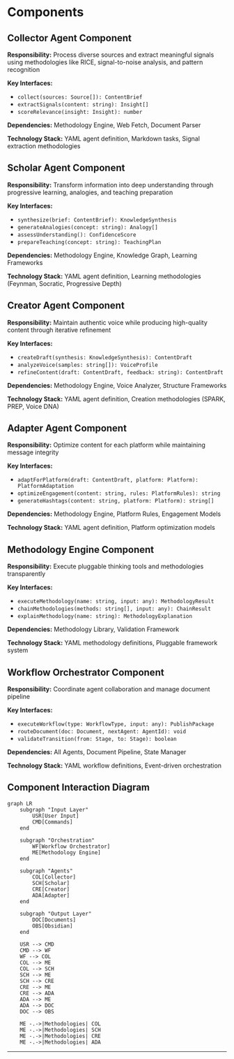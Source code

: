 # **Components**

## **Collector Agent Component**
**Responsibility:** Process diverse sources and extract meaningful signals using methodologies like RICE, signal-to-noise analysis, and pattern recognition

**Key Interfaces:**
- `collect(sources: Source[]): ContentBrief`
- `extractSignals(content: string): Insight[]`
- `scoreRelevance(insight: Insight): number`

**Dependencies:** Methodology Engine, Web Fetch, Document Parser

**Technology Stack:** YAML agent definition, Markdown tasks, Signal extraction methodologies

## **Scholar Agent Component**
**Responsibility:** Transform information into deep understanding through progressive learning, analogies, and teaching preparation

**Key Interfaces:**
- `synthesize(brief: ContentBrief): KnowledgeSynthesis`
- `generateAnalogies(concept: string): Analogy[]`
- `assessUnderstanding(): ConfidenceScore`
- `prepareTeaching(concept: string): TeachingPlan`

**Dependencies:** Methodology Engine, Knowledge Graph, Learning Frameworks

**Technology Stack:** YAML agent definition, Learning methodologies (Feynman, Socratic, Progressive Depth)

## **Creator Agent Component**
**Responsibility:** Maintain authentic voice while producing high-quality content through iterative refinement

**Key Interfaces:**
- `createDraft(synthesis: KnowledgeSynthesis): ContentDraft`
- `analyzeVoice(samples: string[]): VoiceProfile`
- `refineContent(draft: ContentDraft, feedback: string): ContentDraft`

**Dependencies:** Methodology Engine, Voice Analyzer, Structure Frameworks

**Technology Stack:** YAML agent definition, Creation methodologies (SPARK, PREP, Voice DNA)

## **Adapter Agent Component**
**Responsibility:** Optimize content for each platform while maintaining message integrity

**Key Interfaces:**
- `adaptForPlatform(draft: ContentDraft, platform: Platform): PlatformAdaptation`
- `optimizeEngagement(content: string, rules: PlatformRules): string`
- `generateHashtags(content: string, platform: Platform): string[]`

**Dependencies:** Methodology Engine, Platform Rules, Engagement Models

**Technology Stack:** YAML agent definition, Platform optimization models

## **Methodology Engine Component**
**Responsibility:** Execute pluggable thinking tools and methodologies transparently

**Key Interfaces:**
- `executeMethodology(name: string, input: any): MethodologyResult`
- `chainMethodologies(methods: string[], input: any): ChainResult`
- `explainMethodology(name: string): MethodologyExplanation`

**Dependencies:** Methodology Library, Validation Framework

**Technology Stack:** YAML methodology definitions, Pluggable framework system

## **Workflow Orchestrator Component**
**Responsibility:** Coordinate agent collaboration and manage document pipeline

**Key Interfaces:**
- `executeWorkflow(type: WorkflowType, input: any): PublishPackage`
- `routeDocument(doc: Document, nextAgent: AgentId): void`
- `validateTransition(from: Stage, to: Stage): boolean`

**Dependencies:** All Agents, Document Pipeline, State Manager

**Technology Stack:** YAML workflow definitions, Event-driven orchestration

## **Component Interaction Diagram**

```mermaid
graph LR
    subgraph "Input Layer"
        USR[User Input]
        CMD[Commands]
    end
    
    subgraph "Orchestration"
        WF[Workflow Orchestrator]
        ME[Methodology Engine]
    end
    
    subgraph "Agents"
        COL[Collector]
        SCH[Scholar]
        CRE[Creator]
        ADA[Adapter]
    end
    
    subgraph "Output Layer"
        DOC[Documents]
        OBS[Obsidian]
    end
    
    USR --> CMD
    CMD --> WF
    WF --> COL
    COL --> ME
    COL --> SCH
    SCH --> ME
    SCH --> CRE
    CRE --> ME
    CRE --> ADA
    ADA --> ME
    ADA --> DOC
    DOC --> OBS
    
    ME -.->|Methodologies| COL
    ME -.->|Methodologies| SCH
    ME -.->|Methodologies| CRE
    ME -.->|Methodologies| ADA
```

---
